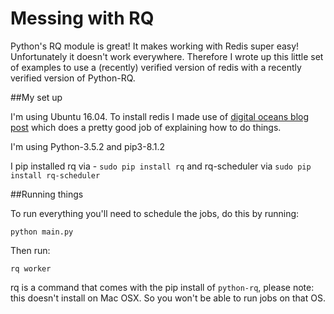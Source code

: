 # Messing with RQ

Python's RQ module is great!  It makes working with Redis super easy!  Unfortunately it doesn't work everywhere.  Therefore I wrote up this little set of examples to use a (recently) verified version of redis with a recently verified version of Python-RQ.

##My set up

I'm using Ubuntu 16.04.  To install redis I made use of [digital oceans blog post](https://www.digitalocean.com/community/tutorials/how-to-install-and-configure-redis-on-ubuntu-16-04) which does a pretty good job of explaining how to do things.

I'm using Python-3.5.2 and pip3-8.1.2

I pip installed rq via - `sudo pip install rq` and rq-scheduler via `sudo pip install rq-scheduler`

##Running things

To run everything you'll need to schedule the jobs, do this by running:

`python main.py`

Then run:

`rq worker`

rq is a command that comes with the pip install of `python-rq`, please note: this doesn't install on Mac OSX.  So you won't be able to run jobs on that OS.  

 
